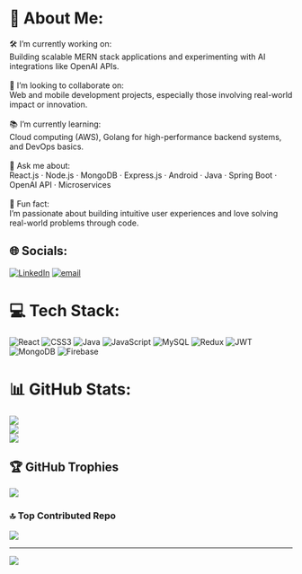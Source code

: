 # 💫 About Me:
🛠 I’m currently working on:<br>Building scalable MERN stack applications and experimenting with AI integrations like OpenAI APIs.<br><br>🤝 I’m looking to collaborate on:<br>Web and mobile development projects, especially those involving real-world impact or innovation.<br><br>📚 I’m currently learning:<br>Cloud computing (AWS), Golang for high-performance backend systems, and DevOps basics.<br><br>💬 Ask me about:<br>React.js · Node.js · MongoDB · Express.js · Android · Java · Spring Boot · OpenAI API · Microservices<br><br>🎯 Fun fact:<br>I’m passionate about building intuitive user experiences and love solving real-world problems through code.


## 🌐 Socials:
[![LinkedIn](https://img.shields.io/badge/LinkedIn-%230077B5.svg?logo=linkedin&logoColor=white)](https://linkedin.com/in/https://www.linkedin.com/in/khushi-jain-539259259/) [![email](https://img.shields.io/badge/Email-D14836?logo=gmail&logoColor=white)](mailto:ktjain1456@gmail.com) 

# 💻 Tech Stack:
![React](https://img.shields.io/badge/react-%2320232a.svg?style=for-the-badge&logo=react&logoColor=%2361DAFB) ![CSS3](https://img.shields.io/badge/css3-%231572B6.svg?style=for-the-badge&logo=css3&logoColor=white) ![Java](https://img.shields.io/badge/java-%23ED8B00.svg?style=for-the-badge&logo=openjdk&logoColor=white) ![JavaScript](https://img.shields.io/badge/javascript-%23323330.svg?style=for-the-badge&logo=javascript&logoColor=%23F7DF1E) ![MySQL](https://img.shields.io/badge/mysql-4479A1.svg?style=for-the-badge&logo=mysql&logoColor=white) ![Redux](https://img.shields.io/badge/redux-%23593d88.svg?style=for-the-badge&logo=redux&logoColor=white) ![JWT](https://img.shields.io/badge/JWT-black?style=for-the-badge&logo=JSON%20web%20tokens) ![MongoDB](https://img.shields.io/badge/MongoDB-%234ea94b.svg?style=for-the-badge&logo=mongodb&logoColor=white) ![Firebase](https://img.shields.io/badge/firebase-%23039BE5.svg?style=for-the-badge&logo=firebase)
# 📊 GitHub Stats:
![](https://github-readme-stats.vercel.app/api?username=khushi-jain123&theme=blue-green&hide_border=false&include_all_commits=false&count_private=false)<br/>
![](https://nirzak-streak-stats.vercel.app/?user=khushi-jain123&theme=blue-green&hide_border=false)<br/>
![](https://github-readme-stats.vercel.app/api/top-langs/?username=khushi-jain123&theme=blue-green&hide_border=false&include_all_commits=false&count_private=false&layout=compact)

## 🏆 GitHub Trophies
![](https://github-profile-trophy.vercel.app/?username=khushi-jain123&theme=radical&no-frame=false&no-bg=true&margin-w=4)

### 🔝 Top Contributed Repo
![](https://github-contributor-stats.vercel.app/api?username=khushi-jain123&limit=5&theme=dark&combine_all_yearly_contributions=true)

---
[![](https://visitcount.itsvg.in/api?id=khushi-jain123&icon=0&color=0)](https://visitcount.itsvg.in)

<!-- Proudly created with GPRM ( https://gprm.itsvg.in ) -->
